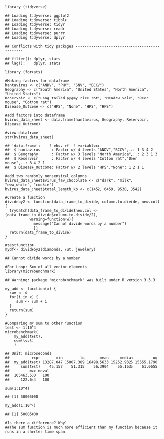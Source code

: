     library (tidyverse)

    ## Loading tidyverse: ggplot2
    ## Loading tidyverse: tibble
    ## Loading tidyverse: tidyr
    ## Loading tidyverse: readr
    ## Loading tidyverse: purrr
    ## Loading tidyverse: dplyr

    ## Conflicts with tidy packages ----------------------------------------------

    ## filter(): dplyr, stats
    ## lag():    dplyr, stats

    library (forcats)

    #Making factors for dataframe
    hantavirus <- c("ANDV", "PHV", "SNV", "BCCV")
    Geography <- c("South America", "United States", "North America", "United States")
    Reservoir <- c("Long-tailed pygmy rice rat", "Meadow vole", "Deer mouse", "Cotton rat")
    Disease_Outcome <- c("HPS", "None", "HPS", "HPS")

    #add factors into dataframe
    hvirus_data_sheet <- data.frame(hantavirus, Geography, Reservoir, Disease_Outcome)

    #view dataframe
    str(hvirus_data_sheet)

    ## 'data.frame':    4 obs. of  4 variables:
    ##  $ hantavirus     : Factor w/ 4 levels "ANDV","BCCV",..: 1 3 4 2
    ##  $ Geography      : Factor w/ 3 levels "North America",..: 2 3 1 3
    ##  $ Reservoir      : Factor w/ 4 levels "Cotton rat","Deer mouse",..: 3 4 2 1
    ##  $ Disease_Outcome: Factor w/ 2 levels "HPS","None": 1 2 1 1

    #add two randomly nonsensical columns
    hvirus_data_sheet$virus_fav_chocolate <- c("dark", "milk", "eww_white", "cookie")
    hvirus_data_sheet$total_length_kb <- c(1452, 6459, 9530, 8542)

    #Create a function
    divideby2 <- function(data_frame_to_divide, column.to.divide, new.col) {
      tryCatch(data_frame_to_divide$new.col <- (data_frame_to_divide$column.to.divide/2),
               warning=function(w){
                 message("Cannot divide words by a number")
                 })
      return(data_frame_to_divide)
    }

    #testfunction
    mydf<- divideby2(diamonds, cut, jewelery)

    ## Cannot divide words by a number

    #For Loop: Sum of all vector elements
    library(microbenchmark)

    ## Warning: package 'microbenchmark' was built under R version 3.3.3

    my_add <- function(x) {
      sum <- 0 
      for(i in x) {
         sum <- sum + i
      }
      return(sum)
    }

    #Comparing my sum to other function
    test <- 1:10^4
    microbenchmark(
        my_add(test),
        sum(test)
        )

    ## Unit: microseconds
    ##          expr       min        lq       mean     median         uq
    ##  my_add(test) 13287.047 15007.389 16498.5633 15252.9325 15555.1790
    ##     sum(test)    45.157    51.315    56.3904    55.1635    61.0655
    ##         max neval
    ##  105463.530   100
    ##     122.644   100

    sum(1:10^4)

    ## [1] 50005000

    my_add(1:10^4)

    ## [1] 50005000

    #Is there a difference? Why?
    ##The sum function is much more efficient than my function because it runs in a shorter time span.
